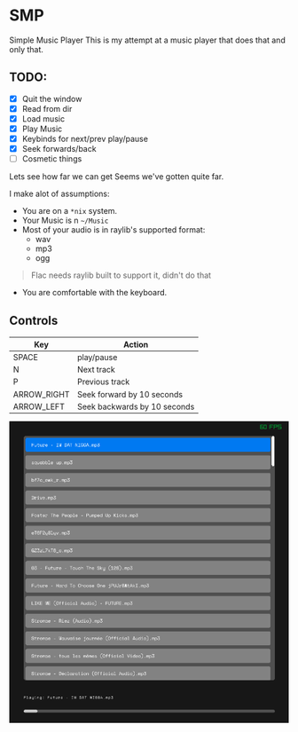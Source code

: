 # SMP

Simple Music Player
This is my attempt at a music player that does that and only that.

## TODO:
- [x] Quit the window
- [x] Read from dir
- [x] Load music
- [x] Play Music
- [x] Keybinds for next/prev play/pause
- [x] Seek forwards/back
- [ ] Cosmetic things

Lets see how far we can get
Seems we've gotten quite far.

I make alot of assumptions:
- You are on a `*nix` system.
- Your Music is n `~/Music`
- Most of your audio is in raylib's supported format:
    - wav
    - mp3
    - ogg
> Flac needs raylib built to support it, didn't do that
- You are comfortable with the keyboard.

## Controls

| Key         | Action                       |
| ---         | ---                          |
| SPACE       | play/pause                   |
| N           | Next track                   |
| P           | Previous track               |
| ARROW_RIGHT | Seek forward by 10 seconds   |
| ARROW_LEFT  | Seek backwards by 10 seconds |


![smp](media/smp.png)
